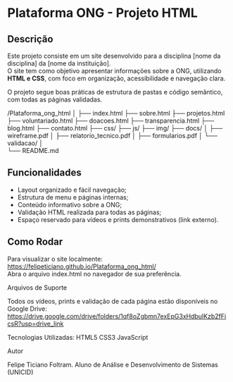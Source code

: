 # Plataforma ONG - Projeto HTML

## Descrição
Este projeto consiste em um site desenvolvido para a disciplina [nome da disciplina] da [nome da instituição].  
O site tem como objetivo apresentar informações sobre a ONG, utilizando **HTML e CSS**, com foco em organização, acessibilidade e navegação clara.

O projeto segue boas práticas de estrutura de pastas e código semântico, com todas as páginas validadas.

/Plataforma_ong_html
│
├── index.html
├── sobre.html
├── projetos.html
├── voluntariado.html
├── doacoes.html
├── transparencia.html
├── blog.html
├── contato.html
├── css/
├── js/
├── img/
├── docs/
│   ├── wireframe.pdf
│   ├── relatorio_tecnico.pdf
│   ├── formularios.pdf
│   └── validacao/
│      
└── README.md



## Funcionalidades
- Layout organizado e fácil navegação;
- Estrutura de menu e páginas internas;
- Conteúdo informativo sobre a ONG;
- Validação HTML realizada para todas as páginas;
- Espaço reservado para vídeos e prints demonstrativos (link externo).

## Como Rodar
Para visualizar o site localmente: https://felipeticiano.github.io/Plataforma_ong_html/  
Abra o arquivo index.html no navegador de sua preferência.

Arquivos de Suporte

Todos os vídeos, prints e validação de cada página estão disponíveis no Google Drive: https://drive.google.com/drive/folders/1qf8oZgbmn7exEpG3xHdbulKzb2fFicsR?usp=drive_link

Tecnologias Utilizadas:
HTML5
CSS3
JavaScript

Autor

Felipe Ticiano Foltram.
Aluno de Análise e Desenvolvimento de Sistemas (UNICID)

